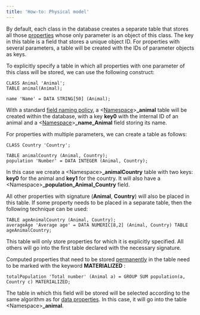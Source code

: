 ```yaml
---
title: 'How-to: Physical model'
---
```


By default, each class in the database creates a separate table that stores all those [properties](Properties.md) whose only parameter is an object of this class. The key in this table is a field that stores a unique object ID. For properties with several parameters, a table will be created with the IDs of parameter objects as keys.

To explicitly specify a table in which all properties with one parameter of this class will be stored, we can use the following construct:

```lsf
CLASS Animal 'Animal';
TABLE animal(Animal);

name 'Name' = DATA STRING[50] (Animal);
```

With a standard [field naming policy](Tables.md#name), a <[Namespace](Naming.md)\>**\_animal** table will be created within the database, with a key **key0** with the internal ID of an animal and a <[Namespace](Naming.md)\>**\_name\_Animal** field storing its name.

For properties with multiple parameters, we can create a table as follows:

```lsf
CLASS Country 'Country';

TABLE animalCountry (Animal, Country);
population 'Number' = DATA INTEGER (Animal, Country);
```

In this case we create a <Namespace\>**\_animalCountry** table with two keys: **key0** for the animal and **key1** for the country. It will also have a <Namespace\>**\_population\_Animal\_Country** field.

All other properties with signature (**Animal**, **Country**) will also be placed in this table. If some property needs to be placed in a separate table, then the following technique can be used:

```lsf
TABLE ageAnimalCountry (Animal, Country);
averageAge 'Average age' = DATA NUMERIC[8,2] (Animal, Country) TABLE ageAnimalCountry;
```

This table will only store properties for which it is explicitly specified. All others will go into the first table declared with the necessary signature.

Computed properties that need to be stored [permanently](Materializations.md) in the table need to be marked with the keyword **MATERIALIZED** :

```lsf
totalPopulation 'Total number' (Animal a) = GROUP SUM population(a, Country c) MATERIALIZED;
```

The table in which this field will be stored will be selected according to the same algorithm as for [data properties](Data_properties_DATA_.md). In this case, it will go into the table <Namespace\>**\_animal**.
